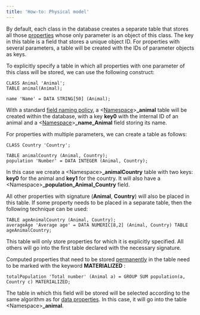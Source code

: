 ```yaml
---
title: 'How-to: Physical model'
---
```


By default, each class in the database creates a separate table that stores all those [properties](Properties.md) whose only parameter is an object of this class. The key in this table is a field that stores a unique object ID. For properties with several parameters, a table will be created with the IDs of parameter objects as keys.

To explicitly specify a table in which all properties with one parameter of this class will be stored, we can use the following construct:

```lsf
CLASS Animal 'Animal';
TABLE animal(Animal);

name 'Name' = DATA STRING[50] (Animal);
```

With a standard [field naming policy](Tables.md#name), a <[Namespace](Naming.md)\>**\_animal** table will be created within the database, with a key **key0** with the internal ID of an animal and a <[Namespace](Naming.md)\>**\_name\_Animal** field storing its name.

For properties with multiple parameters, we can create a table as follows:

```lsf
CLASS Country 'Country';

TABLE animalCountry (Animal, Country);
population 'Number' = DATA INTEGER (Animal, Country);
```

In this case we create a <Namespace\>**\_animalCountry** table with two keys: **key0** for the animal and **key1** for the country. It will also have a <Namespace\>**\_population\_Animal\_Country** field.

All other properties with signature (**Animal**, **Country**) will also be placed in this table. If some property needs to be placed in a separate table, then the following technique can be used:

```lsf
TABLE ageAnimalCountry (Animal, Country);
averageAge 'Average age' = DATA NUMERIC[8,2] (Animal, Country) TABLE ageAnimalCountry;
```

This table will only store properties for which it is explicitly specified. All others will go into the first table declared with the necessary signature.

Computed properties that need to be stored [permanently](Materializations.md) in the table need to be marked with the keyword **MATERIALIZED** :

```lsf
totalPopulation 'Total number' (Animal a) = GROUP SUM population(a, Country c) MATERIALIZED;
```

The table in which this field will be stored will be selected according to the same algorithm as for [data properties](Data_properties_DATA_.md). In this case, it will go into the table <Namespace\>**\_animal**.
